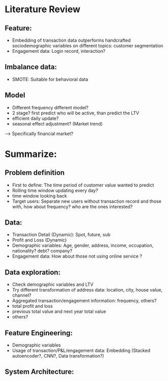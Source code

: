 # Literature Review

## Feature:
- Embedding of transaction data outperforms handcrafted sociodemographic variables on different topics: customer segmentation
- Engagement data: Login record, interaction?

## Imbalance data:
- SMOTE: Suitable for behavioral data

## Model
- Different frequency different model?
- 2 stage? first predict who will be active, than predict the LTV
- efficient daily update?
- seasonal effect adjustment? (Market trend)

--> Specifically financial market?

# Summarize:

## Problem definition
- First to define: The time period of customer value wanted to predict
- Rolling time window updating every day?
- time window looking back
- Target users: Separate new users without transaction record and those with, how about frequency? who are the ones interested?

## Data:
- Transaction Detail (Dynamic): Spot, future, sub
- Profit and Loss (Dynamic)
- Demographic variables: Age, gender, address, income, occupation, nationality? debt? company? 
- Engagement data: How about those not using online service ?

## Data exploration:
- Check demographic variables and LTV
- Try different transformation of address data: location, city, house value, channel?
- Aggregated transaction/engagement information: frequency, others?
- total profit and loss
- previous total value and next year total value
- others?

## Feature Engineering:
- Demographic variables
- Usage of transaction/P&L/engagement data: Embedding (Stacked autoencoder?, CNN?, Data transformation?)

## System Architecture:

